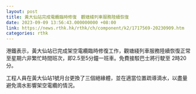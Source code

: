 ```yaml
---
layout: post
title: 黃大仙站完成電纜臨時修復　觀塘綫列車服務陸續恢復
date: 2023-09-09 13:56:43.000000000 +08:00
link: https://news.rthk.hk/rthk/ch/component/k2/1717569-20230909.htm
categories: rthk
---
```


港鐵表示，黃大仙站已完成架空電纜臨時修復工作，觀塘綫列車服務陸續恢復正常至星期六非繁忙時間班次，即2.5至5分鐘一班車。免費接駁巴士將行駛至 2時20分。

工程人員在黃大仙站1號月台更換了三個絕緣體，並在適當位置疏導滴水，以盡量避免滴水影響架空電纜的情況。
